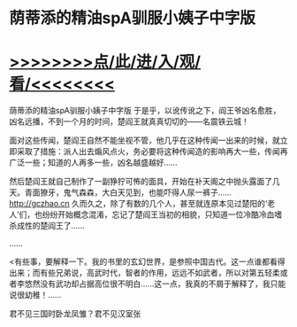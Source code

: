 # 荫蒂添的精油spA驯服小姨子中字版

# <a href="https://github.com/dangole/dfs/issues/1">>>>>>>>>点/此/进/入/观/看/<<<<<<<<</a>

荫蒂添的精油spA驯服小姨子中字版
于是乎，以讹传讹之下，阎王爷凶名愈胜，凶名远播，不到一个月的时间，楚阎王就真真切切的――名震铁云城！

面对这些传闻，楚阎王自然不能坐视不管，他几乎在这种传闻一出来的时候，就立即采取了措施：派人出去煽风点火，务必要将这种传闻造的影响再大一些，传闻再广泛一些；知道的人再多一些，凶名越盛越好……

然后楚阎王就自己制作了一副狰狞可怖的面具，开始在补天阁之中抛头露面了几天。青面獠牙，鬼气森森，大白天见到，也能吓得人尿一裤子……
http://gczhao.cn
久而久之，除了有数的几个人，甚至就连原本见过楚阳的‘老人’们，也纷纷开始概念混淆，忘记了楚阎王当初的相貌，只知道一位冷酷冷血嗜杀成性的楚阎王了……

……

<有些事，要解释一下。我的书里的玄幻世界，是参照中国古代。这一点谁都看得出来；而有些兄弟说，高武时代，智者的作用，远远不如武者，所以对第五轻柔或者李悠然没有武功却占据高位很不明白……这一点，我真的不屑于解释了，我只能说很幼稚！……

君不见三国时卧龙凤雏？君不见汉室张
